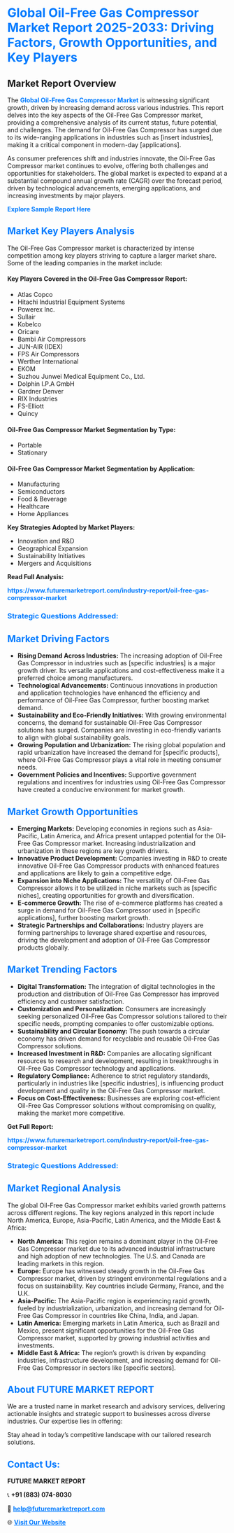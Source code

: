 <h1 style="color: #007BFF;">Global Oil-Free Gas Compressor Market Report 2025-2033: Driving Factors, Growth Opportunities, and Key Players</h1>

<section id="overview">
<h2>Market Report Overview</h2>
<p>The <a href="https://www.futuremarketreport.com/industry-report/oil-free-gas-compressor-market" style="color: #007BFF; text-decoration: none;"><strong>Global Oil-Free Gas Compressor Market</strong></a> is witnessing significant growth, driven by increasing demand across various industries. This report delves into the key aspects of the Oil-Free Gas Compressor market, providing a comprehensive analysis of its current status, future potential, and challenges. The demand for Oil-Free Gas Compressor has surged due to its wide-ranging applications in industries such as [insert industries], making it a critical component in modern-day [applications].</p>
<p>As consumer preferences shift and industries innovate, the Oil-Free Gas Compressor market continues to evolve, offering both challenges and opportunities for stakeholders. The global market is expected to expand at a substantial compound annual growth rate (CAGR) over the forecast period, driven by technological advancements, emerging applications, and increasing investments by major players.</p>
</section>

<section id="overview">
<p><a href="https://www.futuremarketreport.com/request-sample/reportId=103006" style="color: #007BFF; text-decoration: none;"><strong>Explore Sample Report Here</strong></a></p>
</section>

<section id="key-players">
<h2 style="color: #007BFF;">Market Key Players Analysis</h2>
<p>The Oil-Free Gas Compressor market is characterized by intense competition among key players striving to capture a larger market share. Some of the leading companies in the market include:</p>
<h4>Key Players Covered in the Oil-Free Gas Compressor Report:</h4>
<ul><li>Atlas Copco</li><li>Hitachi Industrial Equipment Systems</li><li>Powerex Inc.</li><li>Sullair</li><li>Kobelco</li><li>Oricare</li><li>Bambi Air Compressors</li><li>JUN-AIR (IDEX)</li><li>FPS Air Compressors</li><li>Werther International</li><li>EKOM</li><li>Suzhou Junwei Medical Equipment Co., Ltd.</li><li>Dolphin I.P.A GmbH</li><li>Gardner Denver</li><li>RIX Industries</li><li>FS-Elliott</li><li>Quincy</li></ul>
<h4>Oil-Free Gas Compressor Market Segmentation by Type:</h4>
<ul><li>Portable</li><li>Stationary</li></ul>

<h4>Oil-Free Gas Compressor Market Segmentation by Application:</h4>
<ul><li>Manufacturing</li><li>Semiconductors</li><li>Food &amp; Beverage</li><li>Healthcare</li><li>Home Appliances</li></ul>
<p><strong>Key Strategies Adopted by Market Players:</strong></p>
<ul>
<li>Innovation and R&D</li>
<li>Geographical Expansion</li>
<li>Sustainability Initiatives</li>
<li>Mergers and Acquisitions</li>
</ul>
</section>

<section>
<p><strong>Read Full Analysis: </strong></p><a href="https://www.futuremarketreport.com/industry-report/oil-free-gas-compressor-market" style="color: #007BFF; text-decoration: none;"><strong>https://www.futuremarketreport.com/industry-report/oil-free-gas-compressor-market</strong></a>
<h3 style="color: #007BFF;">Strategic Questions Addressed:</h3>
</section>

<section id="driving-factors">
<h2 style="color: #007BFF;">Market Driving Factors</h2>
<ul>
<li><strong>Rising Demand Across Industries:</strong> The increasing adoption of Oil-Free Gas Compressor in industries such as [specific industries] is a major growth driver. Its versatile applications and cost-effectiveness make it a preferred choice among manufacturers.</li>
<li><strong>Technological Advancements:</strong> Continuous innovations in production and application technologies have enhanced the efficiency and performance of Oil-Free Gas Compressor, further boosting market demand.</li>
<li><strong>Sustainability and Eco-Friendly Initiatives:</strong> With growing environmental concerns, the demand for sustainable Oil-Free Gas Compressor solutions has surged. Companies are investing in eco-friendly variants to align with global sustainability goals.</li>
<li><strong>Growing Population and Urbanization:</strong> The rising global population and rapid urbanization have increased the demand for [specific products], where Oil-Free Gas Compressor plays a vital role in meeting consumer needs.</li>
<li><strong>Government Policies and Incentives:</strong> Supportive government regulations and incentives for industries using Oil-Free Gas Compressor have created a conducive environment for market growth.</li>
</ul>
</section>

<section id="growth-opportunities">
<h2 style="color: #007BFF;">Market Growth Opportunities</h2>
<ul>
<li><strong>Emerging Markets:</strong> Developing economies in regions such as Asia-Pacific, Latin America, and Africa present untapped potential for the Oil-Free Gas Compressor market. Increasing industrialization and urbanization in these regions are key growth drivers.</li>
<li><strong>Innovative Product Development:</strong> Companies investing in R&D to create innovative Oil-Free Gas Compressor products with enhanced features and applications are likely to gain a competitive edge.</li>
<li><strong>Expansion into Niche Applications:</strong> The versatility of Oil-Free Gas Compressor allows it to be utilized in niche markets such as [specific niches], creating opportunities for growth and diversification.</li>
<li><strong>E-commerce Growth:</strong> The rise of e-commerce platforms has created a surge in demand for Oil-Free Gas Compressor used in [specific applications], further boosting market growth.</li>
<li><strong>Strategic Partnerships and Collaborations:</strong> Industry players are forming partnerships to leverage shared expertise and resources, driving the development and adoption of Oil-Free Gas Compressor products globally.</li>
</ul>
</section>

<section id="trending-factors">
<h2 style="color: #007BFF;">Market Trending Factors</h2>
<ul>
<li><strong>Digital Transformation:</strong> The integration of digital technologies in the production and distribution of Oil-Free Gas Compressor has improved efficiency and customer satisfaction.</li>
<li><strong>Customization and Personalization:</strong> Consumers are increasingly seeking personalized Oil-Free Gas Compressor solutions tailored to their specific needs, prompting companies to offer customizable options.</li>
<li><strong>Sustainability and Circular Economy:</strong> The push towards a circular economy has driven demand for recyclable and reusable Oil-Free Gas Compressor solutions.</li>
<li><strong>Increased Investment in R&D:</strong> Companies are allocating significant resources to research and development, resulting in breakthroughs in Oil-Free Gas Compressor technology and applications.</li>
<li><strong>Regulatory Compliance:</strong> Adherence to strict regulatory standards, particularly in industries like [specific industries], is influencing product development and quality in the Oil-Free Gas Compressor market.</li>
<li><strong>Focus on Cost-Effectiveness:</strong> Businesses are exploring cost-efficient Oil-Free Gas Compressor solutions without compromising on quality, making the market more competitive.</li>
</ul>
</section>

<section>
<p><strong>Get Full Report: </strong></p><a href="https://www.futuremarketreport.com/industry-report/oil-free-gas-compressor-market" style="color: #007BFF; text-decoration: none;"><strong>https://www.futuremarketreport.com/industry-report/oil-free-gas-compressor-market</strong></a>
<h3 style="color: #007BFF;">Strategic Questions Addressed:</h3>
</section>


<section id="regional-analysis">
<h2 style="color: #007BFF;">Market Regional Analysis</h2>
<p>The global Oil-Free Gas Compressor market exhibits varied growth patterns across different regions. The key regions analyzed in this report include North America, Europe, Asia-Pacific, Latin America, and the Middle East & Africa:</p>
<ul>
<li><strong>North America:</strong> This region remains a dominant player in the Oil-Free Gas Compressor market due to its advanced industrial infrastructure and high adoption of new technologies. The U.S. and Canada are leading markets in this region.</li>
<li><strong>Europe:</strong> Europe has witnessed steady growth in the Oil-Free Gas Compressor market, driven by stringent environmental regulations and a focus on sustainability. Key countries include Germany, France, and the U.K.</li>
<li><strong>Asia-Pacific:</strong> The Asia-Pacific region is experiencing rapid growth, fueled by industrialization, urbanization, and increasing demand for Oil-Free Gas Compressor in countries like China, India, and Japan.</li>
<li><strong>Latin America:</strong> Emerging markets in Latin America, such as Brazil and Mexico, present significant opportunities for the Oil-Free Gas Compressor market, supported by growing industrial activities and investments.</li>
<li><strong>Middle East & Africa:</strong> The region’s growth is driven by expanding industries, infrastructure development, and increasing demand for Oil-Free Gas Compressor in sectors like [specific sectors].</li>
</ul>
</section>

<footer>
<h2 style="color: #007BFF;">About FUTURE MARKET REPORT</h2>
<p>We are a trusted name in market research and advisory services, delivering actionable insights and strategic support to businesses across diverse industries. Our expertise lies in offering:</p>

<p>Stay ahead in today’s competitive landscape with our tailored research solutions.</p>

<h2 style="color: #007BFF;">Contact Us:</h2>
<p><strong>FUTURE MARKET REPORT</strong></p>
<p>📞 <strong>+91 (883) 074-8030</strong></p>
<p>📧 <strong><a href="mailto:help@futuremarketreport.com" style="color: #007BFF;">help@futuremarketreport.com</a></strong></p>
<p>🌐 <strong><a href="https://www.futuremarketreport.com/" style="color: #007BFF;">Visit Our Website</a></strong></p>
</footer>